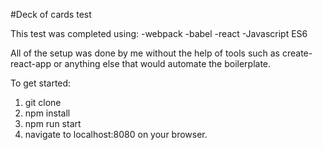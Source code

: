 #Deck of cards test

This test was completed using:
-webpack
-babel
-react
-Javascript ES6

All of the setup was done by me without the help of tools such as create-react-app or anything else that would automate the boilerplate.

To get started:
1. git clone
2.
	npm install
3.
	npm run start
4. navigate to localhost:8080 on your browser.



